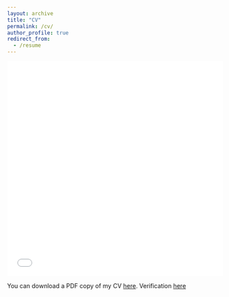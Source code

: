 ```yaml
---
layout: archive
title: "CV"
permalink: /cv/
author_profile: true
redirect_from:
  - /resume
---
```


<iframe src="/files/pdf/Cicero CV.pdf" width="100%" height="500" frameborder="no" border="0" marginwidth="0" marginheight="0"></iframe>

You can download a PDF copy of my CV [here](/files/pdf/Cicero_CV.pdf). Verification [here](/files/html/googlebd7f58b54efd6a15.html)
